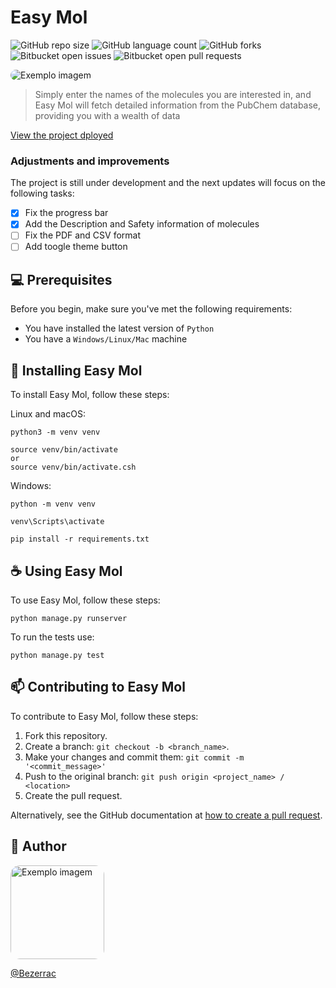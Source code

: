 # Easy Mol

![GitHub repo size](https://img.shields.io/github/repo-size/BezerraC/easy_mol?style=for-the-badge)
![GitHub language count](https://img.shields.io/github/languages/count/BezerraC/easy_mol?style=for-the-badge)
![GitHub forks](https://img.shields.io/github/forks/BezerraC/easy_mol?style=for-the-badge)
![Bitbucket open issues](https://img.shields.io/bitbucket/issues/BezerraC/easy_mol?style=for-the-badge)
![Bitbucket open pull requests](https://img.shields.io/bitbucket/pr-raw/BezerraC/easy_mol?style=for-the-badge)

<img src="https://lh3.googleusercontent.com/fife/AGXqzDkry0sOeMC1x2MhVeWmCG4L8HcZKgXxf_uW_IX7ogsvfkxxE2NXPC0c3QzVSsul05cRhn7ddzAjLEWAI1KTgMYeHCUSE6ilgm3rDsaALg2ypjJ4E9kjz8JhzFazXwn6FamopwFN6Q4FxSO-ourkfhHNtprbv-gQkPSgxn11GruN0BhSFVIs75jemuQ54eQvbq6QLvUnmaiKKNs293cFIXXUpKPHiIw_dxqdQ58y6dfA6QYR8qBerv2G8gp3drQPD7rHq0fq5l8sHYf9s4b5IHfhuVmsFQs9CseLMO3N7wEnKtBCsIhyetxK01yyDkqzuei4zbbwq0b3n9DlUj21vndHVujI7EBvkfVx55ZSU7gFCFiBoN8cbSdNnOtVEKk4RP1mo8I_wWxwyVpziSPd3R9_lOg8wHKQiFNhAna6rdsKWGmKEFd-a6fmb3PXv-6IImTvdqzOBMqmVM2omgJrVYc6-novrwG-GEHGRdEZUZpmCouxs2n0VRXXi3vdggaeKMnT2iUpBN-gS6TUDB9W2p-sNk2NM-oVDgjdCVDBLwohE9DCChkMvWi_HTyeqEZUHtJPuoj31F9ZosG7O3q16eE239QoAChWXSWbFXm6dVfCT_bWmPSU8KTLy3r7tpL4_cQNfrvgsDs4ko7MeuvRm6lQo81Jst9ZFVJ26_NErxrVHwX084TxyJljo1qnOSzptJG4YsZPwnBohVdHVfXdDfOLdeQZy3Y9tpslSHC9dUm83wVHK86Fo6z-JGvQMAxDWs31hMi9CdD_Z1hsuOrlbZ5urCghphd3FQzRRd8q4Az00kVLYPPYv9CVrJ5WdiLjJ3xLNDaRfbMGCKP-JFNtp6i1cSQO-YNeT_2frhQE-REFcmnth8xaDcFNtcEw4EwN1pJbGTHeKQMlPc_fiYrm9CXrIZkf30sFpq20l2dATE7FqoudiB6taALmnwFIJcH1BWM8Zkb65eQWepFVCTPthvWgVJZnJ1ckmuFAW9k4NHzDAu2xjb36V_w_mgsjZcOBaIPhhHaO9nJZfPfjsbKNwPv6mWQJRVHppaz7z3Tf-UF-au-Tzv92T50soQttNcmlbof0sb143U4hV31pIzNErysIBPPoo7kN736x6XoTrF0NfbMHyRewNGpXRGSVBUMlq3kB2j33DcfE2YnW5dn1IO2MkkqzXgFcf-NxVPACdSc3biQydQUhHvh2SgGnS9aQr1zjrhwnqQAAKvqk9cdBzkOR5YstpwVszvlCtX6gdwxLqHv2hTPBScDY1LDvGaNSw8xLvU_huDHDnBGHLi-FpYruTONq2pFLDF0WApz5C6RGPL1w9hCdaO7JbpT_hJVfqagrkYrh52IY2r43RSlZ8RYl6IiDqFJyrLMyU3m0HgssC-FA-WhI2ZEXFau6-f7YH01zlsViWuBGa9o0L08VpOMb0IEJ237V5K6s0-87352Ws4r92bQzEh8JMkAnBYOeRzRw2xoCcCxshbtHLC2CjNm-XksVvyrYlTW-_meWeFXgVBkI7prISwrPPIvcpBsLjQd-Gvg9NMQn3VKOvZnsBbUugrYI0uheiXyzuw3U4CZzqAb6mfSBEnGN2PSrLF1w0zj6HSRZWOu2L2UmWoaYHDVJKTvmdX6nEUT2Xg=w1920-h953" style="border-radius:15px;" alt="Exemplo imagem">

> Simply enter the names of the molecules you are interested in, and Easy Mol will fetch detailed information from the PubChem database, providing you with a wealth of data

[View the project dployed](easy-mol.vercel.app)

### Adjustments and improvements

The project is still under development and the next updates will focus on the following tasks:

- [x] Fix the progress bar
- [x] Add the Description and Safety information of molecules
- [ ] Fix the PDF and CSV format
- [ ] Add toogle theme button

## 💻 Prerequisites

Before you begin, make sure you've met the following requirements:

- You have installed the latest version of `Python`
- You have a `Windows/Linux/Mac` machine

## 🚀 Installing Easy Mol

To install Easy Mol, follow these steps:

Linux and macOS:

```
python3 -m venv venv

source venv/bin/activate
or
source venv/bin/activate.csh
```

Windows:

```
python -m venv venv

venv\Scripts\activate

pip install -r requirements.txt
```

## ☕ Using Easy Mol

To use Easy Mol, follow these steps:

```
python manage.py runserver
```

To run the tests use:

```
python manage.py test
```

## 📫 Contributing to Easy Mol

To contribute to Easy Mol, follow these steps:

1. Fork this repository.
2. Create a branch: `git checkout -b <branch_name>`.
3. Make your changes and commit them: `git commit -m '<commit_message>'`
4. Push to the original branch: `git push origin <project_name> / <location>`
5. Create the pull request.

Alternatively, see the GitHub documentation at [how to create a pull request](https://help.github.com/en/github/collaborating-with-issues-and-pull-requests/creating-a-pull-request).

## 📝 Author

<img src="https://avatars.githubusercontent.com/u/41126326?v=4" width="150" style="border-radius:15px;" alt="Exemplo imagem">

[@Bezerrac](https://github.com/BezerraC)
